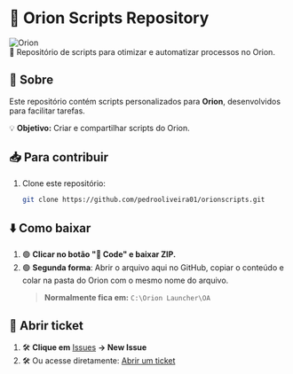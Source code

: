 # 🚀 Orion Scripts Repository

![Orion](https://img.shields.io/badge/Orion-Scripts-blue?style=for-the-badge)  
📌 Repositório de scripts para otimizar e automatizar processos no Orion.

## 📜 Sobre  
Este repositório contém scripts personalizados para **Orion**, desenvolvidos para facilitar tarefas.  

💡 **Objetivo:** Criar e compartilhar scripts do Orion.  

## 📥 Para contribuir
1. Clone este repositório:  
   ```bash
   git clone https://github.com/pedrooliveira01/orionscripts.git

## ⬇️ Como baixar  
1. 🟢 **Clicar no botão "📂 Code" e baixar ZIP.**  
2. 🟢 **Segunda forma**: Abrir o arquivo aqui no GitHub, copiar o conteúdo e colar na pasta do Orion com o mesmo nome do arquivo.  
   > **Normalmente fica em:** `C:\Orion Launcher\OA`  

## 🎫 Abrir ticket  
1. 🛠️ **Clique em** [Issues](https://github.com/pedrooliveira01/orionscripts/issues) **-> New Issue**  
2. 🛠️ Ou acesse diretamente: [Abrir um ticket](https://github.com/pedrooliveira01/orionscripts/issues)  

